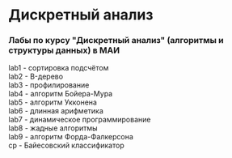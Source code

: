 # Дискретный анализ
### Лабы по курсу "Дискретный анализ" (алгоритмы и структуры данных) в МАИ

lab1 - сортировка подсчётом  
lab2 - B-дерево  
lab3 - профилирование  
lab4 - алгоритм Бойера-Мура  
lab5 - алгоритм Укконена  
lab6 - длинная арифметика  
lab7 - динамическое программирование  
lab8 - жадные алгоритмы  
lab9 - алгоритм Форда-Фалкерсона  
cp - Байесовский классификатор  